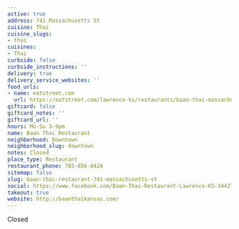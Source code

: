 ```yaml
---
active: true
address: 741 Massachusetts St
cuisine: Thai
cuisine_slugs:
- thai
cuisines:
- Thai
curbside: false
curbside_instructions: ''
delivery: true
delivery_service_websites: ''
food_urls:
- name: eatstreet.com
  url: https://eatstreet.com/lawrence-ks/restaurants/baan-thai-massachusetts-st
giftcard: false
giftcard_notes: ''
giftcard_url: ''
hours: Mo-Su 3-9pm
name: Baan Thai Restaurant
neighborhood: Downtown
neighborhood_slug: downtown
notes: Closed
place_type: Restaurant
restaurant_phone: 785-856-8424
sitemap: false
slug: baan-thai-restaurant-741-massachusetts-st
social: https://www.facebook.com/Baan-Thai-Restaurant-Lawrence-KS-344278702411383/
takeout: true
website: http://baanthaikansas.com/
---
```


Closed